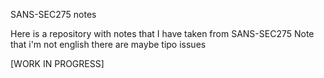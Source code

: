 SANS-SEC275 notes

Here is a repository with notes that I have taken from SANS-SEC275
Note that i'm not english there are maybe tipo issues


[WORK IN PROGRESS]
